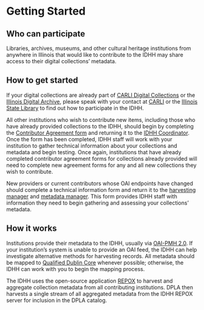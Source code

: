 # Getting Started

## Who can participate

Libraries, archives, museums, and other cultural heritage institutions from anywhere in Illinois that would like to contribute to the IDHH may share access to their digital collections’ metadata.

## How to get started

If your digital collections are already part of [CARLI Digital Collections](https://collections.carli.illinois.edu/) or the [Illinois Digital Archive](http://www.idaillinois.org/), please speak with your contact at [CARLI](https://www.carli.illinois.edu/) or the [Illinois State Library](https://www.cyberdriveillinois.com/departments/library/) to find out how to participate in the IDHH.

All other institutions who wish to contribute new items, including those who have already provided collections to the IDHH, should begin by completing the [Contributor Agreement form](https://drive.google.com/file/d/0By5ezltuoaTHM016a215dXJHbk0) and returning it to the [IDHH Coordinator](/about/contact). Once the form has been completed, IDHH staff will work with your institution to gather technical information about your collections and metadata and begin testing. Once again, institutions that have already completed contributor agreement forms for collections already provided will need to complete new agreement forms for any and all new collections they wish to contribute.

New providers or current contributors whose OAI endpoints have changed should complete a technical information form and return it to the [harvesting manager](/about/contact) and [metadata manager](/about/contact). This form provides IDHH staff with information they need to begin gathering and assessing your collections’ metadata.

## How it works

Institutions provide their metadata to the IDHH, usually via [OAI-PMH 2.0](http://www.openarchives.org/pmh/). If your institution’s system is unable to provide an OAI feed, the IDHH can help investigate alternative methods for harvesting records. All metadata should be mapped to [Qualified Dublin Core](http://www.dublincore.org/specifications/dublin-core/dcmi-terms/) whenever possible; otherwise, the IDHH can work with you to begin the mapping process.

The IDHH uses the open-source application [REPOX](http://repox.sysresearch.org) to harvest and aggregate collection metadata from all contributing institutions. DPLA then harvests a single stream of all aggregated metadata from the IDHH REPOX server for inclusion in the DPLA catalog.
